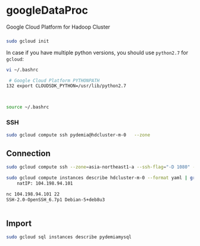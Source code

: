 # googleDataProc
Google Cloud Platform for Hadoop Cluster



### 
```sh
sudo gcloud init
```

In case if you have multiple python versions, you should use ```python2.7``` for ```gcloud```:
```sh
vi ~/.bashrc

 # Google Cloud Platform PYTHONPATH
132 export CLOUDSDK_PYTHON=/usr/lib/python2.7



source ~/.bashrc
```

### SSH

```sh
sudo gcloud compute ssh pydemia@hdcluster-m-0	--zone 
```

## Connection

```sh
sudo gcloud compute ssh --zone=asia-northeast1-a --ssh-flag="-D 1080" --ssh-flag="-N" --ssh-flag="-n"  hdcluster-m-0
```


```sh
sudo gcloud compute instances describe hdcluster-m-0 --format yaml | grep natIP
    natIP: 104.198.94.101

nc 104.198.94.101 22
SSH-2.0-OpenSSH_6.7p1 Debian-5+deb8u3



```

## Import 

```sh
sudo gcloud sql instances describe pydemiamysql
```
